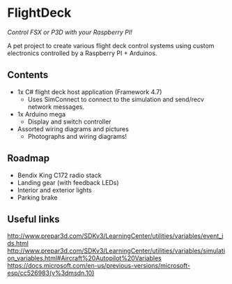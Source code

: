 # FlightDeck

_Control FSX or P3D with your Raspberry PI!_

A pet project to create various flight deck control systems using custom electronics controlled by a Raspberry PI + Arduinos.

## Contents

- 1x C# flight deck host application (Framework 4.7)
  - Uses SimConnect to connect to the simulation and send/recv network messages.
- 1x Arduino mega
  - Display and switch controller
- Assorted wiring diagrams and pictures
  - Photographs and wiring diagrams!

## Roadmap

- Bendix King C172 radio stack
- Landing gear (with feedback LEDs)
- Interior and exterior lights
- Parking brake

## Useful links

http://www.prepar3d.com/SDKv3/LearningCenter/utilities/variables/event_ids.html
http://www.prepar3d.com/SDKv3/LearningCenter/utilities/variables/simulation_variables.html#Aircraft%20Autopilot%20Variables
https://docs.microsoft.com/en-us/previous-versions/microsoft-esp/cc526983(v%3dmsdn.10)
